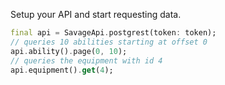 Setup your API and start requesting data.
```dart
final api = SavageApi.postgrest(token: token); 
// queries 10 abilities starting at offset 0
api.ability().page(0, 10);
// queries the equipment with id 4
api.equipment().get(4);
```